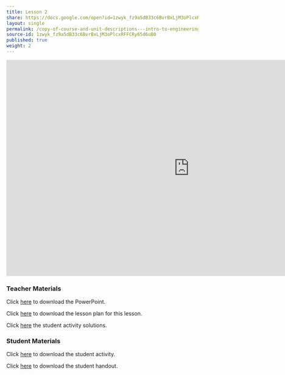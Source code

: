 ```yaml
---
title: Lesson 2
share: https://docs.google.com/open?id=1zwyk_fz9a5dB33c6BvrBxLjM3oPlcxRFFCRy65d6uB0
layout: single
permalink: /copy-of-course-and-unit-descriptions---intro-to-engineering-de-only-copy/
source-id: 1zwyk_fz9a5dB33c6BvrBxLjM3oPlcxRFFCRy65d6uB0
published: true
weight: 2
---
```

<iframe src="https://docs.google.com/presentation/d/e/2PACX-1vRsQYPW-98UzzvX46aAD4NOC-_w1zMbXEsmqiZ0bg-tn1l5293dHfCGytlx6YhQ51TgF3n4AFQFJ1rz/embed?start=false&loop=false&delayms=3000" frameborder="0" width="960" height="569" allowfullscreen="true" mozallowfullscreen="true" webkitallowfullscreen="true"></iframe>

### Teacher Materials

Click <a href="https://docs.google.com/presentation/d/1a8imeO3DOcw_o4AclNarOH92Ojc0bS1o2tbLtSFpup8/edit?usp=sharing" target="_blank">here</a> to download the PowerPoint.

Click <a href="https://docs.google.com/document/d/1VNB4rIsQU1y6kx_vyXwLRHNzezCsOU7CCll9Z8oZV-8/edit?usp=sharing" target="_blank">here</a> to download the lesson plan for this lesson.

Click <a href="https://drive.google.com/file/d/1-bAVi_qRe9LfLELHA48RmyrN7oHQgsdg/view?usp=sharing" target="_blank">here</a> the student activity solutions.

### Student Materials

Click <a href="https://docs.google.com/document/d/1M9LKAFVyIcBswboa4srF9btYSyl0EfqzhKPiYHPNtB4/edit?usp=sharing" target="_blank">here</a> to download the student activity.

Click <a href="https://drive.google.com/file/d/1fJ8oVJhTiFytujRhmKMMrOi6C6dBA_w8/view?usp=sharing" target="_blank">here</a> to download the student handout.

